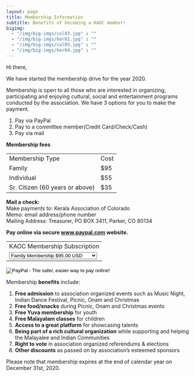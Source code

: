 ```yaml
---
layout: page
title: Membership Information
subtitle: Benefits of becoming a KAOC member!
bigimg:
  - "/img/big-imgs/col03.jpg" : ""
  - "/img/big-imgs/ker02.jpg" : ""
  - "/img/big-imgs/col05.jpg" : ""
  - "/img/big-imgs/ker04.jpg" : ""
---
```

Hi there, <br/>

We have started the membership drive for the year 2020.

Membership is open to all those who are interested in organizing, participating and enjoying cultural, social and entertainment programs conducted by the association. We have 3 options for you to make the payment.

1. Pay via PayPal<br/>
2. Pay to a committee member(Credit Card/Check/Cash)<br/>
3. Pay via mail<br/>

**Membership fees**
<table>
	<tr>
		<td>Membership Type</td><td>Cost</td>
	</tr>
	<tr>
		<td>Family</td><td>$95</td>
	</tr>
	<tr>
		<td>Individual</td><td>$55</td>
	</tr>
	<tr>
		<td>Sr. Citizen (60 years or above)</td><td>$35</td>	
	</tr>
</table>


**Mail a  check:** <br/>
Make payments to: Kerala Association of Colorado<br/>
Memo: email address/phone number<br/>
Mailing Address: Treasurer, PO BOX 3411, Parker, CO 80134

**Pay online via secure www.paypal.com website.**
<form action="https://www.paypal.com/cgi-bin/webscr" method="post" target="_top">
<input type="hidden" name="cmd" value="_s-xclick">
<input type="hidden" name="hosted_button_id" value="6YYL2BXQM3YPJ">
<table>
<tr><td><input type="hidden" name="on0" value="KAOC Membership Subscription">KAOC Membership Subscription</td></tr><tr><td><select name="os0">
	<option value=“Family Membership”>Family Membership $95.00 USD</option>
	<option value=“Individual Membership”>Individual Membership $55.00 USD</option>
	<option value=“Sr. Citizen Membership”>Sr. Citizen Membership $35.00 USD</option>
</select> </td></tr>
</table>
<input type="hidden" name="currency_code" value="USD">
<input type="image" src="https://www.paypalobjects.com/en_US/i/btn/btn_paynowCC_LG.gif" border="0" name="submit" alt="PayPal - The safer, easier way to pay online!">
<img alt="" border="0" src="https://www.paypalobjects.com/en_US/i/scr/pixel.gif" width="1" height="1">
</form>

<!--**Contact Details**<br/>
Please do not forget to register your details **[here](https://tinyurl.com/KAOC2019)**<br/>
(This will help us validate, we have all the right contact information.) )-->


Membership **benefits** include:  
1. **Free admission** to association organized events such as Music Night, Indian Dance Festival, Picnic, Onam and Christmas
2. **Free food/snacks** during Picnic, Onam and Christmas events
3. **Free Yuva membership** for youth
4. **Free Malayalam classes** for children
5. **Access to a great platform** for showcasing talents
6. **Being part of a rich cultural organization** while supporting and helping the Malayalee and Indian Communities
7. **Right to vote** in association organized referendums & elections
8. **Other discounts** as passed on by association’s esteemed sponsors

Please note that membership expires at the end of calendar year on December 31st, 2020. <br/>
<!--To save on credit card processing costs, we encourage all members to send checks to KAOC, PO BOX 3411, Parker, CO 80134.-->
